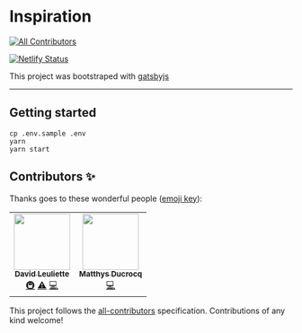 # Inspiration
<!-- ALL-CONTRIBUTORS-BADGE:START - Do not remove or modify this section -->
[![All Contributors](https://img.shields.io/badge/all_contributors-1-orange.svg?style=flat-square)](#contributors-)
<!-- ALL-CONTRIBUTORS-BADGE:END -->
[![Netlify Status](https://api.netlify.com/api/v1/badges/bb39eb1b-1bf4-4087-957b-f879e2ac6911/deploy-status)](https://app.netlify.com/sites/inspirationquote/deploys)

This project was bootstraped with [gatsbyjs](https://github.com/gatsbyjs/gatsby#readme)

---

## Getting started

    cp .env.sample .env
    yarn
    yarn start

## Contributors ✨

Thanks goes to these wonderful people ([emoji key](https://allcontributors.org/docs/en/emoji-key)):

<!-- ALL-CONTRIBUTORS-LIST:START - Do not remove or modify this section -->
<!-- prettier-ignore-start -->
<!-- markdownlint-disable -->
<table>
  <tr>
    <td align="center"><a href="https://davidl.fr"><img src="https://avatars.githubusercontent.com/u/360936?v=4?s=100" width="100px;" alt=""/><br /><sub><b>David Leuliette</b></sub></a><br /><a href="#infra-flexbox" title="Infrastructure (Hosting, Build-Tools, etc)">🚇</a> <a href="https://github.com/flexbox/inspiration/commits?author=flexbox" title="Tests">⚠️</a> <a href="https://github.com/flexbox/inspiration/commits?author=flexbox" title="Code">💻</a></td>
    <td align="center"><a href="https://github.com/MatthysDucrocq"><img src="https://avatars.githubusercontent.com/u/81434852?v=4?s=100" width="100px;" alt=""/><br /><sub><b>Matthys Ducrocq</b></sub></a><br /><a href="https://github.com/flexbox/inspiration/commits?author=MatthysDucrocq" title="Code">💻</a></td>
  </tr>
</table>

<!-- markdownlint-restore -->
<!-- prettier-ignore-end -->

<!-- ALL-CONTRIBUTORS-LIST:END -->

This project follows the [all-contributors](https://github.com/all-contributors/all-contributors) specification. Contributions of any kind welcome!
